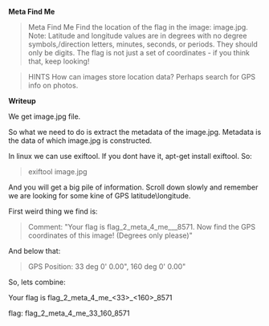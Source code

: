 **Meta Find Me**

> Meta Find Me
> Find the location of the flag in the image: image.jpg. 
> Note: Latitude and longitude values are in degrees with no degree symbols,/direction letters, minutes, seconds, or periods. 
> They should only be digits. The flag is not just a set of coordinates - if you think that, keep looking!

>  HINTS
> How can images store location data? Perhaps search for GPS info on photos.

**Writeup**

We get image.jpg file. 

So what we need to do is extract the metadata of the image.jpg. Metadata is the data of which image.jpg is constructed.

In linux we can use exiftool. If you dont have it, apt-get install exiftool. So:

> exiftool image.jpg

And you will get a big pile of information. Scroll down slowly and remember we are looking for some kine of GPS latitude\longitude.

First weird thing we find is:

> Comment: "Your flag is flag_2_meta_4_me_<lat>_<lon>_8571. Now find the GPS coordinates of this image! (Degrees only please)"

And below that:

> GPS Position: 33 deg 0' 0.00", 160 deg 0' 0.00"

So, lets combine:

Your flag is flag_2_meta_4_me_<33>_<160>_8571

flag: flag_2_meta_4_me_33_160_8571

